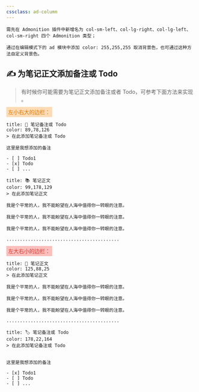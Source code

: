 ```yaml
---
cssclass: ad-column
---
```


```
需先在 Admonition 插件中新增名为 col-sm-left、col-lg-right、col-lg-left、col-sm-right 四个 Admonition 类型；

通过在编辑模式下的 ad 模块中添加 color: 255,255,255 取消背景色，也可通过这种方法自定义背景色。
```

## ✍  为笔记正文添加备注或 Todo
> 有时候你可能需要为笔记正文添加备注或者 Todo，可参考下面方法来实现 。

<font style="background-color: rgba(254, 212, 164, 0.8); font-weight: 500; color: rgb(222, 120, 2);padding: 5px 5px">左小右大的边栏：</font>

```ad-col-sm-left
title: 📝 笔记备注或 Todo
color: 89,78,126
> 在此添加笔记备注或 Todo

这里是我想添加的备注

- [ ] Todo1
- [x] Todo
- [ ] ...

```

```ad-col-lg-right
title: 📚 笔记正文
color: 99,178,129
> 在此添加笔记正文

我是个平常的人，我不能盼望在人海中值得你一转眼的注意。

我是个平常的人，我不能盼望在人海中值得你一转眼的注意。

我是个平常的人，我不能盼望在人海中值得你一转眼的注意。

..........................................

```

<font style="background-color: rgb(251, 191, 188); font-weight: 500; color: rgb(216, 57, 49);padding: 5px 5px">左大右小的边栏：</font>

```ad-col-lg-left
title: 📙 笔记正文
color: 125,88,25
> 在此添加笔记正文

我是个平常的人，我不能盼望在人海中值得你一转眼的注意。

我是个平常的人，我不能盼望在人海中值得你一转眼的注意。

我是个平常的人，我不能盼望在人海中值得你一转眼的注意。

..........................................

```

```ad-col-sm-right
title: 🏷 笔记备注或 Todo
color: 178,22,164
> 在此添加笔记备注或 Todo


这里是我想添加的备注

- [x] Todo1
- [ ] Todo
- [ ] ...

```